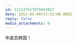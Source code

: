 ```yaml
---
id: 111137527879443857
date: 2011-05-04T23:52:00.000Z
reply: false
media_attachments: 0
---
```


年底去韩国！ ​​​​

